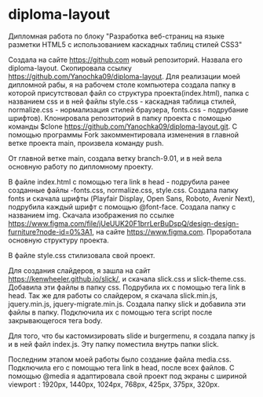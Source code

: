 # diploma-layout
Дипломная работа по блоку "Разработка веб-страниц на языке разметки HTML5 с использованием каскадных таблиц стилей CSS3"

Создала на сайте https://github.com новый репозиторий. Назвала его diploma-layout. Скопировала ссылку https://github.com/Yanochka09/diploma-layout.
Для реализации моей дипломной рабы, я на рабочем столе компьютера создала папку в которой присутствовал файл со структура проекта(index.html), папка с названием css и в ней файлы style.css - каскадная таблица стилей, normalize.css - нормализация стилей браузера, fonts.css - подрубание шрифтов). Клонировала репозиторий в папку проекта с помощью команды $clone https://github.com/Yanochka09/diploma-layout.git. С помощью программы Fork закомментировала изменения в главной ветке проекта main, произвела команду push. 

От главной ветке main, создала ветку branch-9.01, и в ней вела основную работу по дипломному проекту. 

В файле index.html с помощью тега link в head - подрубила ранее созданные файлы -fonts.css, normalize.css, style.css. Создала папку fonts и скачала шрифты (Playfair Display, Open Sans, Roboto, Avenir Next), подрубила каждый шрифт с помощью @font-face. Создала папку с названием img. Скачала изображения по ссылке https://www.figma.com/file/jUeUUK20F1brrLerBuDspQ/design-design-furniture?node-id=0%3A1, на сайте https://www.figma.com.  Проработала основную структуру проекта. 

В файле style.css стилизовала свой проект.

Для создания слайдеров, я зашла на сайт https://kenwheeler.github.io/slick/, и скачала slick.css и slick-theme.css. Добавила эти файлы в папку css. Подрубила их с помощью тега link в head. Так же для работы со слайдером, я скачала slick.min.js, jquery.min.js, jquery-migrate.min.js. Создала папку slick и добавила эти файлы в папку. Подключила их с помощью тега script после закрывающегося тега body. 

Для того, что бы кастомизировать  slide и burgermenu, я создала папку js и в ней файл index.js. Эту папку поместила внутрь папки slick.

Последним этапом моей работы было создание файла media.css. Подключила его с помощью тега link в head, после всех файлов. С помощью @media я адаптировала свой проект под экраны с шириной viewport : 1920px, 1440px, 1024px, 768px, 425px, 375px, 320px.
